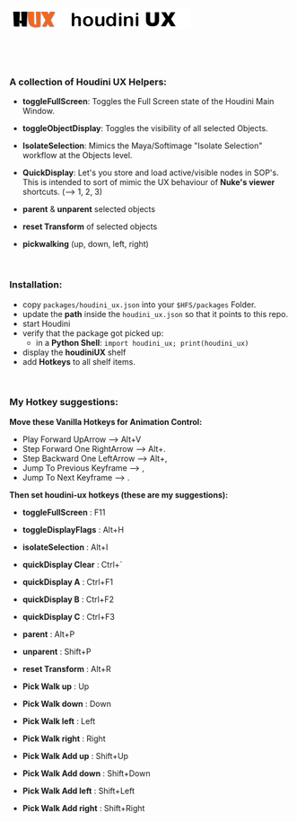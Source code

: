 
# ![headline](logo.png)

<br/>
<br/>

### A collection of **Houdini UX Helpers**:

- **toggleFullScreen**:
  Toggles the Full Screen state of the Houdini Main Window.

- **toggleObjectDisplay**:
  Toggles the visibility of all selected Objects.

- **IsolateSelection**:
  Mimics the Maya/Softimage "Isolate Selection" workflow at the Objects level.

- **QuickDisplay**:
  Let's you store and load active/visible nodes in SOP's.<br/>
  This is intended to sort of mimic the UX behaviour of **Nuke's viewer**
  shortcuts. (--> 1, 2, 3)

- **parent** & **unparent** selected objects

- **reset Transform** of selected objects

- **pickwalking**  (up, down, left, right)


<br/>

### Installation:

- copy ``packages/houdini_ux.json`` into your ``$HFS/packages`` Folder.
- update the **path** inside the ``houdini_ux.json`` so that it points to this repo.
- start Houdini
- verify that the package got picked up:
    - in a **Python Shell**:  ``import houdini_ux; print(houdini_ux)``
- display the **houdiniUX** shelf
- add **Hotkeys** to all shelf items.


<br/>

### My Hotkey suggestions:


**Move these Vanilla Hotkeys for Animation Control:**

- Play Forward                UpArrow     -->     Alt+V
- Step Forward One            RightArrow  -->     Alt+.
- Step Backward One           LeftArrow   -->     Alt+,
- Jump To Previous Keyframe               -->     ,
- Jump To Next Keyframe                   -->     .


**Then set houdini-ux hotkeys (these are my suggestions):**

- **toggleFullScreen**      : F11

- **toggleDisplayFlags**    : Alt+H
- **isolateSelection**      : Alt+I

- **quickDisplay Clear**    : Ctrl+`
- **quickDisplay A**        : Ctrl+F1
- **quickDisplay B**        : Ctrl+F2
- **quickDisplay C**        : Ctrl+F3

- **parent**                : Alt+P
- **unparent**              : Shift+P
- **reset Transform**       : Alt+R

- **Pick Walk up**               : Up
- **Pick Walk down**             : Down
- **Pick Walk left**             : Left
- **Pick Walk right**            : Right

- **Pick Walk Add up**               : Shift+Up
- **Pick Walk Add down**             : Shift+Down
- **Pick Walk Add left**             : Shift+Left
- **Pick Walk Add right**            : Shift+Right
